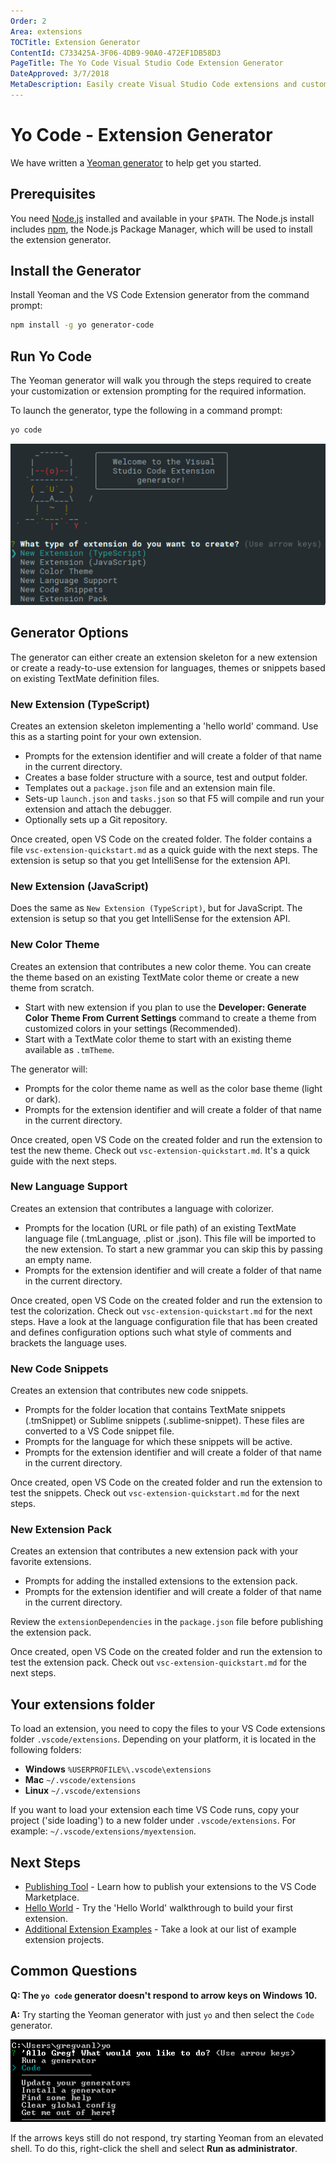```yaml
---
Order: 2
Area: extensions
TOCTitle: Extension Generator
ContentId: C733425A-3F06-4DB9-90A0-472EF1DB58D3
PageTitle: The Yo Code Visual Studio Code Extension Generator
DateApproved: 3/7/2018
MetaDescription: Easily create Visual Studio Code extensions and customizations with the Yo Code generator.
---
```

# Yo Code - Extension Generator

We have written a [Yeoman generator](https://github.com/Microsoft/vscode-generator-code) to help get you started.

## Prerequisites

You need [Node.js](https://nodejs.org/en/) installed and available in your `$PATH`. The Node.js install includes [npm](https://www.npmjs.com/), the Node.js Package Manager, which will be used to install the extension generator.

## Install the Generator

Install Yeoman and the VS Code Extension generator from the command prompt:

```bash
npm install -g yo generator-code
```

## Run Yo Code

The Yeoman generator will walk you through the steps required to create your customization or extension prompting for the required information.

To launch the generator, type the following in a command prompt:

```bash
yo code
```

![yo code output](images/yocode/yocode.png)

## Generator Options

The generator can either create an extension skeleton for a new extension or create a ready-to-use extension for languages, themes or snippets based on existing TextMate definition files.

### New Extension (TypeScript)

Creates an extension skeleton implementing a 'hello world' command. Use this as a starting point for your own extension.

* Prompts for the extension identifier and will create a folder of that name in the current directory.
* Creates a base folder structure with a source, test and output folder.
* Templates out a `package.json` file and an extension main file.
* Sets-up `launch.json` and `tasks.json` so that F5 will compile and run your extension and attach the debugger.
* Optionally sets up a Git repository.

Once created, open VS Code on the created folder. The folder contains a file `vsc-extension-quickstart.md` as a quick guide with the next steps. The extension is setup so that you get IntelliSense for the extension API.

### New Extension (JavaScript)

Does the same as `New Extension (TypeScript)`, but for JavaScript. The extension is setup so that you get IntelliSense for the extension API.

### New Color Theme

Creates an extension that contributes a new color theme. You can create the theme based on an existing TextMate color theme or create a new theme from scratch.

* Start with new extension if you plan to use the **Developer: Generate Color Theme From Current Settings** command to create a theme from customized colors in your settings (Recommended).
* Start with a TextMate color theme to start with an existing theme available as `.tmTheme`.

The generator will:

* Prompts for the color theme name as well as the color base theme (light or dark).
* Prompts for the extension identifier and will create a folder of that name in the current directory.

Once created, open VS Code on the created folder and run the extension to test the new theme.
Check out `vsc-extension-quickstart.md`. It's a quick guide with the next steps.

### New Language Support

Creates an extension that contributes a language with colorizer.

* Prompts for the location (URL or file path) of an existing TextMate language file (.tmLanguage, .plist or .json). This file will be imported to the new extension. To start a new grammar you can skip this by passing an empty name.
* Prompts for the extension identifier and will create a folder of that name in the current directory.

Once created, open VS Code on the created folder and run the extension to test the colorization. Check out `vsc-extension-quickstart.md` for the next steps. Have a look at the language configuration file that has been created and defines configuration options such what style of comments and brackets the language uses.

### New Code Snippets

Creates an extension that contributes new code snippets.

* Prompts for the folder location that contains TextMate snippets (.tmSnippet) or Sublime snippets (.sublime-snippet). These files are converted to a VS Code snippet file.
* Prompts for the language for which these snippets will be active.
* Prompts for the extension identifier and will create a folder of that name in the current directory.

Once created, open VS Code on the created folder and run the extension to test the snippets. Check out `vsc-extension-quickstart.md` for the next steps.

### New Extension Pack

Creates an extension that contributes a new extension pack with your favorite extensions.

* Prompts for adding the installed extensions to the extension pack.
* Prompts for the extension identifier and will create a folder of that name in the current directory.

Review the `extensionDependencies` in the `package.json` file before publishing the extension pack.

Once created, open VS Code on the created folder and run the extension to test the extension pack. Check out `vsc-extension-quickstart.md` for the next steps.

## Your extensions folder

To load an extension, you need to copy the files to your VS Code extensions folder `.vscode/extensions`. Depending on your platform, it is located in the following folders:

* **Windows** `%USERPROFILE%\.vscode\extensions`
* **Mac** `~/.vscode/extensions`
* **Linux** `~/.vscode/extensions`

If you want to load your extension each time VS Code runs, copy your project ('side loading') to a new folder under `.vscode/extensions`. For example: `~/.vscode/extensions/myextension`.

## Next Steps

* [Publishing Tool](/docs/extensions/publish-extension.md) - Learn how to publish your extensions to the VS Code Marketplace.
* [Hello World](/docs/extensions/example-hello-world.md) - Try the 'Hello World' walkthrough to build your first extension.
* [Additional Extension Examples](/docs/extensions/samples.md) - Take a look at our list of example extension projects.

## Common Questions

**Q: The `yo code` generator doesn't respond to arrow keys on Windows 10.**

**A:** Try starting the Yeoman generator with just `yo` and then select the `Code` generator.

![yo workaround](images/yocode/yo-workaround.png)

If the arrows keys still do not respond, try starting Yeoman from an elevated shell. To do this, right-click the shell and select **Run as administrator**.
